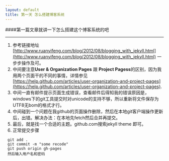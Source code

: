 ```yaml
---
layout: default
title: 第一天 怎么搭建博客系统
---
```




####第一篇文章就讲一下怎么搭建这个博客系统的吧

------------

1. 参考链接地址 [http://www.ruanyifeng.com/blog/2012/08/blogging_with_jekyll.html](http://www.ruanyifeng.com/blog/2012/08/blogging_with_jekyll.html) 一步步操作及可。
2. 中间要注意**User & Organization Pages** 跟 **Project Pagess**的区别，因为我用两个页面干的不同的事情，详情参见[https://help.github.com/articles/user-organization-and-project-pages](https://help.github.com/articles/user-organization-and-project-pages).
3. 中间一直有邮件提示页面生成错误，查看邮件后得知我的错误原因是，windows下的git工具提交时对unicode的支持不够，所以重新将文件保存为UTF8无bom的格式才行。
4. 中间碰到一个问题在我github的页面操作删除，然后在本地git客户端操作更新后，出错。解决办法：在本地先fetch然后合并再提交。
5. 最后，就是找一个合适的主题。github.com搜索jekyll theme 即可。
6. 正常提交步骤

```
 git add .
 git commit -m "some recode"
 git push origin gh-pages
 然后输入用户名和密码
```
